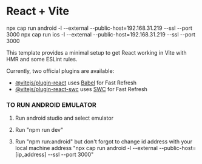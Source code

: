 # React + Vite

npx cap run android -l --external --public-host=192.168.31.219 --ssl --port 3000
npx cap run ios -l --external --public-host=192.168.31.219 --ssl --port 3000

This template provides a minimal setup to get React working in Vite with HMR and some ESLint rules.

Currently, two official plugins are available:

- [@vitejs/plugin-react](https://github.com/vitejs/vite-plugin-react/blob/main/packages/plugin-react/README.md) uses [Babel](https://babeljs.io/) for Fast Refresh
- [@vitejs/plugin-react-swc](https://github.com/vitejs/vite-plugin-react-swc) uses [SWC](https://swc.rs/) for Fast Refresh


### TO RUN ANDROID EMULATOR 

1) Run android studio and select emulator

2) Run "npm run dev"

3) Run "npm run:android" but don't forgot to change id address with your local machine address
   "npx cap run android -l --external --public-host=[ip_address] --ssl --port 3000"
